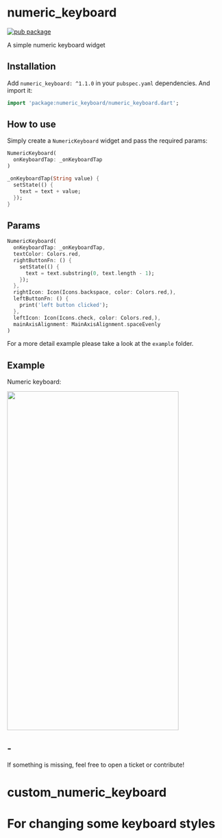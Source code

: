 # numeric_keyboard

[![pub package](https://img.shields.io/pub/v/numeric_keyboard.svg?style=for-the-badge&color=blue)](https://pub.dartlang.org/packages/numeric_keyboard)

A simple numeric keyboard widget

## Installation

Add `numeric_keyboard: ^1.1.0` in your `pubspec.yaml` dependencies. And import it:

```dart
import 'package:numeric_keyboard/numeric_keyboard.dart';
```

## How to use

Simply create a `NumericKeyboard` widget and pass the required params:

```dart
NumericKeyboard(
  onKeyboardTap: _onKeyboardTap
)

_onKeyboardTap(String value) {
  setState(() {
    text = text + value;
  });
}
```

## Params

```dart
NumericKeyboard(
  onKeyboardTap: _onKeyboardTap,
  textColor: Colors.red,
  rightButtonFn: () {
    setState(() {
      text = text.substring(0, text.length - 1);
    });
  },
  rightIcon: Icon(Icons.backspace, color: Colors.red,),
  leftButtonFn: () {
    print('left button clicked');
  },
  leftIcon: Icon(Icons.check, color: Colors.red,),
  mainAxisAlignment: MainAxisAlignment.spaceEvenly
)
```

For a more detail example please take a look at the `example` folder.

## Example

Numeric keyboard:

<img src="https://raw.githubusercontent.com/huextrat/numeric_keyboard/master/example/screenshot.png" width="400" height="790">

## -

If something is missing, feel free to open a ticket or contribute!
# custom_numeric_keyboard

# For changing some keyboard styles